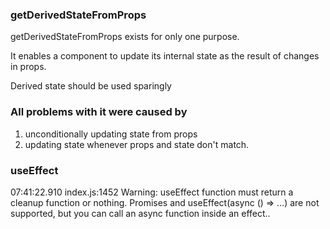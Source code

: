 ### getDerivedStateFromProps

getDerivedStateFromProps exists for only one purpose. 

It enables a component to update its internal state as the result of changes in props.

Derived state should be used sparingly

### All problems with it were caused by 
1. unconditionally updating state from props
2. updating state whenever props and state don't match.

### useEffect
07:41:22.910 index.js:1452 Warning: useEffect function must return a cleanup function or nothing. Promises and useEffect(async () => …) are not supported, but you can call an async function inside an effect.. 
